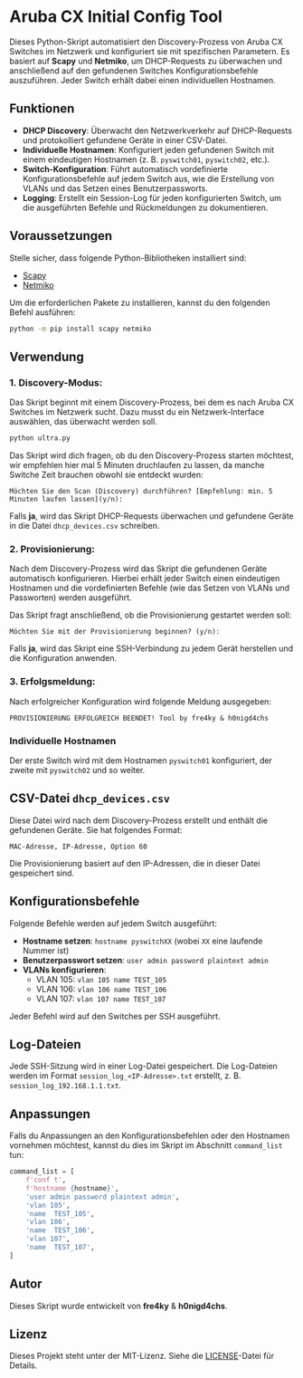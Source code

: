 # Aruba CX Initial Config Tool

Dieses Python-Skript automatisiert den Discovery-Prozess von Aruba CX Switches im Netzwerk und konfiguriert sie mit spezifischen Parametern. Es basiert auf **Scapy** und **Netmiko**, um DHCP-Requests zu überwachen und anschließend auf den gefundenen Switches Konfigurationsbefehle auszuführen. Jeder Switch erhält dabei einen individuellen Hostnamen.

## Funktionen

- **DHCP Discovery**: Überwacht den Netzwerkverkehr auf DHCP-Requests und protokolliert gefundene Geräte in einer CSV-Datei.
- **Individuelle Hostnamen**: Konfiguriert jeden gefundenen Switch mit einem eindeutigen Hostnamen (z. B. `pyswitch01`, `pyswitch02`, etc.).
- **Switch-Konfiguration**: Führt automatisch vordefinierte Konfigurationsbefehle auf jedem Switch aus, wie die Erstellung von VLANs und das Setzen eines Benutzerpassworts.
- **Logging**: Erstellt ein Session-Log für jeden konfigurierten Switch, um die ausgeführten Befehle und Rückmeldungen zu dokumentieren.

## Voraussetzungen

Stelle sicher, dass folgende Python-Bibliotheken installiert sind:

- [Scapy](https://scapy.net/)
- [Netmiko](https://github.com/ktbyers/netmiko)

Um die erforderlichen Pakete zu installieren, kannst du den folgenden Befehl ausführen:

```bash
python -m pip install scapy netmiko
```

## Verwendung

### 1. **Discovery-Modus:**

Das Skript beginnt mit einem Discovery-Prozess, bei dem es nach Aruba CX Switches im Netzwerk sucht. Dazu musst du ein Netzwerk-Interface auswählen, das überwacht werden soll.

```bash
python ultra.py
```

Das Skript wird dich fragen, ob du den Discovery-Prozess starten möchtest, wir empfehlen hier mal 5 Minuten druchlaufen zu lassen, da manche Switche Zeit brauchen obwohl sie entdeckt wurden:

```
Möchten Sie den Scan (Discovery) durchführen? [Empfehlung: min. 5 Minuten laufen lassen](y/n):
```

Falls **ja**, wird das Skript DHCP-Requests überwachen und gefundene Geräte in die Datei `dhcp_devices.csv` schreiben.

### 2. **Provisionierung:**

Nach dem Discovery-Prozess wird das Skript die gefundenen Geräte automatisch konfigurieren. Hierbei erhält jeder Switch einen eindeutigen Hostnamen und die vordefinierten Befehle (wie das Setzen von VLANs und Passworten) werden ausgeführt.

Das Skript fragt anschließend, ob die Provisionierung gestartet werden soll:

```
Möchten Sie mit der Provisionierung beginnen? (y/n):
```

Falls **ja**, wird das Skript eine SSH-Verbindung zu jedem Gerät herstellen und die Konfiguration anwenden.

### 3. **Erfolgsmeldung:**

Nach erfolgreicher Konfiguration wird folgende Meldung ausgegeben:

```
PROVISIONIERUNG ERFOLGREICH BEENDET! Tool by fre4ky & h0nigd4chs
```

### Individuelle Hostnamen

Der erste Switch wird mit dem Hostnamen `pyswitch01` konfiguriert, der zweite mit `pyswitch02` und so weiter.

## CSV-Datei `dhcp_devices.csv`

Diese Datei wird nach dem Discovery-Prozess erstellt und enthält die gefundenen Geräte. Sie hat folgendes Format:

```
MAC-Adresse, IP-Adresse, Option 60
```

Die Provisionierung basiert auf den IP-Adressen, die in dieser Datei gespeichert sind.

## Konfigurationsbefehle

Folgende Befehle werden auf jedem Switch ausgeführt:

- **Hostname setzen**: `hostname pyswitchXX` (wobei `XX` eine laufende Nummer ist)
- **Benutzerpasswort setzen**: `user admin password plaintext admin`
- **VLANs konfigurieren**:
  - VLAN 105: `vlan 105 name TEST_105`
  - VLAN 106: `vlan 106 name TEST_106`
  - VLAN 107: `vlan 107 name TEST_107`
  
Jeder Befehl wird auf den Switches per SSH ausgeführt.

## Log-Dateien

Jede SSH-Sitzung wird in einer Log-Datei gespeichert. Die Log-Dateien werden im Format `session_log_<IP-Adresse>.txt` erstellt, z. B. `session_log_192.168.1.1.txt`.

## Anpassungen

Falls du Anpassungen an den Konfigurationsbefehlen oder den Hostnamen vornehmen möchtest, kannst du dies im Skript im Abschnitt `command_list` tun:

```python
command_list = [
    f'conf t',
    f'hostname {hostname}',
    'user admin password plaintext admin',
    'vlan 105',
    'name  TEST_105',
    'vlan 106',
    'name  TEST_106',
    'vlan 107',
    'name  TEST_107',
]
```

## Autor

Dieses Skript wurde entwickelt von **fre4ky** & **h0nigd4chs**.

## Lizenz

Dieses Projekt steht unter der MIT-Lizenz. Siehe die [LICENSE](LICENSE)-Datei für Details.
